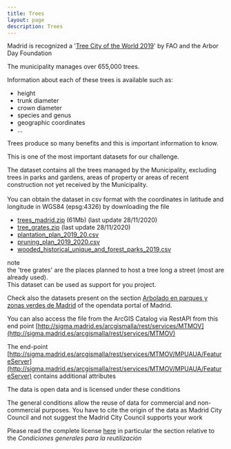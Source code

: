 ```yaml
---
title: Trees
layout: page
description: Trees
---
```

Madrid is recognized a '[Tree City of the World 2019](https://www.madrid.es/portales/munimadrid/es/Inicio/Medio-ambiente/Parques-y-jardines/Madrid-reconocida-Ciudad-arborea-del-mundo-2019-por-la-FAO-y-la-Fundacion-Arbor-Day/?vgnextfmt=default&vgnextoid=3cdf84fec1732710VgnVCM2000001f4a900aRCRD&vgnextchannel=2ba279ed268fe410VgnVCM1000000b205a0aRCRD)' by FAO and the Arbor Day Foundation 

The municipality manages over 655,000 trees.

Information about each of these trees is available such as:
- height
- trunk diameter
- crown diameter
- species and genus
- geographic coordinates
- ...

Trees produce so many benefits and this is important information to know.

This is one of the most important datasets for our challenge.

The dataset contains all the trees managed by the Municipality, excluding trees in parks and gardens, areas of property or areas of recent construction not yet received by the Municipality.
<br/><br/>
You can obtain the dataset in csv format with the coordinates in latitude and longitude in WGS84 (epsg:4326) by downloading the file
* [trees_madrid.zip](https://challenge.greemta.eu/data/green/trees_madrid.zip) (61Mb) (last update 28/11/2020)
* [tree_grates.zip](https://challenge.greemta.eu/data/green/tree_grates.zip) (last update 28/11/2020)
* [plantation_plan_2019_20.csv](https://challenge.greemta.eu/data/green/plantation_plan_2019_20.csv)
* [pruning_plan_2019_2020.csv](https://challenge.greemta.eu/data/green/pruning_plan_2019_2020.csv)
* [wooded_historical_unique_and_forest_parks_2019.csv](https://challenge.greemta.eu/data/green/wooded_historical_unique_and_forest_parks_2019.csv)

note<br/>
the 'tree grates' are the places planned to host a tree long a street (most are already used).<br/>
This dataset can be used as support for you project.

Check also the datasets present on the section [Arbolado en parques y zonas verdes de Madrid](https://datos.madrid.es/sites/v/index.jsp?vgnextoid=0101507f09436610VgnVCM2000001f4a900aRCRD&vgnextchannel=374512b9ace9f310VgnVCM100000171f5a0aRCRD) of the opendata portal of Madrid.


You can also access the file from the ArcGIS Catalog via RestAPI from this end point [http://sigma.madrid.es/arcgismalla/rest/services/MTMOV](http://sigma.madrid.es/arcgismalla/rest/services/MTMOV)

The end-point [http://sigma.madrid.es/arcgismalla/rest/services/MTMOV/MPUAUA/FeatureServer](http://sigma.madrid.es/arcgismalla/rest/services/MTMOV/MPUAUA/FeatureServer) contains additional attributes


The data is open data and is licensed under these conditions<br/>

The general conditions allow the reuse of data for commercial and non-commercial purposes. You have to cite the origin of the data as Madrid City Council and not suggest the Madrid City Council supports your work

Please read the complete license [here](https://datos.madrid.es/portal/site/egob/menuitem.3efdb29b813ad8241e830cc2a8a409a0/?vgnextoid=108804d4aab90410VgnVCM100000171f5a0aRCRD&vgnextchannel=b4c412b9ace9f310VgnVCM100000171f5a0aRCRD&vgnextfmt=default) in particular the section relative to the *Condiciones generales para la reutilización*


